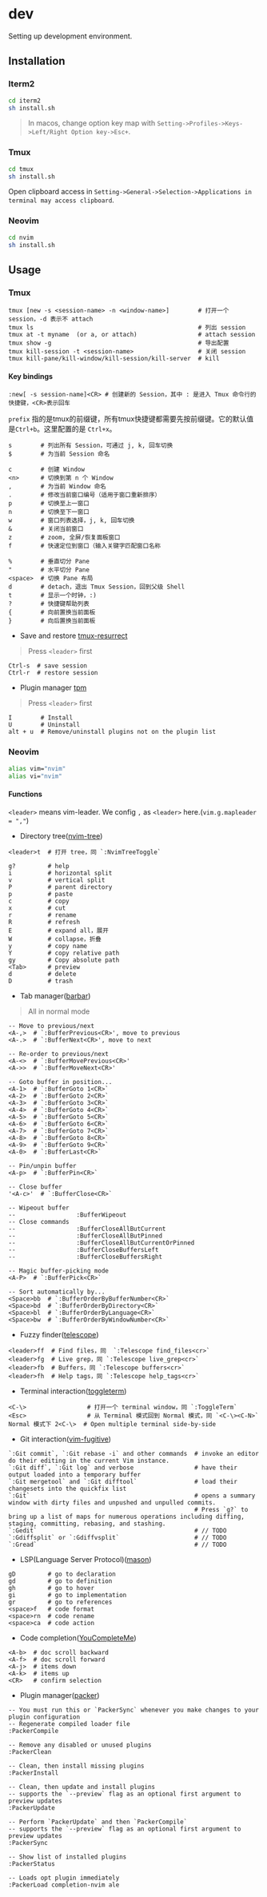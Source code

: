 # dev
Setting up development environment.

## Installation
### Iterm2
```bash
cd iterm2
sh install.sh
```

> In macos, change option key map with `Setting->Profiles->Keys->Left/Right Option key->Esc+`.

### Tmux
```bash
cd tmux
sh install.sh
```

Open clipboard access in `Setting->General->Selection->Applications in terminal may access clipboard`.

### Neovim
```bash
cd nvim
sh install.sh
```

## Usage

### Tmux
```
tmux [new -s <session-name> -n <window-name>]        # 打开一个 session，-d 表示不 attach
tmux ls                                              # 列出 session
tmux at -t myname  (or a, or attach)                 # attach session
tmux show -g                                         # 导出配置
tmux kill-session -t <session-name>                  # 关闭 session
tmux kill-pane/kill-window/kill-session/kill-server  # kill
```

#### Key bindings
```
:new[ -s session-name]<CR> # 创建新的 Session，其中 : 是进入 Tmux 命令行的快捷键，<CR>表示回车
```

`prefix` 指的是tmux的前缀键，所有tmux快捷键都需要先按前缀键。它的默认值是`Ctrl+b`。这里配置的是 `Ctrl+x`。
```
s        # 列出所有 Session，可通过 j, k, 回车切换
$        # 为当前 Session 命名

c        # 创建 Window
<n>      # 切换到第 n 个 Window
,        # 为当前 Window 命名
.        # 修改当前窗口编号（适用于窗口重新排序）
p        # 切换至上一窗口
n        # 切换至下一窗口
w        # 窗口列表选择，j, k, 回车切换
&        # 关闭当前窗口
z        # zoom, 全屏/恢复面板窗口
f        # 快速定位到窗口（输入关键字匹配窗口名称

%        # 垂直切分 Pane
"        # 水平切分 Pane
<space>  # 切换 Pane 布局
d        # detach，退出 Tmux Session，回到父级 Shell
t        # 显示一个时钟，:)
?        # 快捷键帮助列表
{        # 向前置换当前面板
}        # 向后置换当前面板
```
- Save and restore
[tmux-resurrect](https://github.com/tmux-plugins/tmux-resurrect)
> Press `<leader>` first
```
Ctrl-s  # save session
Ctrl-r  # restore session
```
- Plugin manager
[tpm](https://github.com/tmux-plugins/tpm)
> Press `<leader>` first
```
I        # Install
U        # Uninstall
alt + u  # Remove/uninstall plugins not on the plugin list
```

### Neovim

```bash
alias vim="nvim"
alias vi="nvim"
```

#### Functions

`<leader>` means vim-leader. We config `,` as `<leader>` here.(`vim.g.mapleader = ","`)

- Directory tree([nvim-tree](https://github.com/nvim-tree/nvim-tree.lua))
```
<leader>t  # 打开 tree，同 `:NvimTreeToggle`

g?         # help
i          # horizontal split
v          # vertical split
P          # parent directory
p          # paste
c          # copy
x          # cut
r          # rename
R          # refresh
E          # expand all，展开
W          # collapse，折叠
y          # copy name
Y          # copy relative path
gy         # Copy absolute path
<Tab>      # preview
d          # delete
D          # trash
```

- Tab manager([barbar](https://github.com/romgrk/barbar.nvim))

> All in normal mode
```
-- Move to previous/next
<A-,>  # `:BufferPrevious<CR>', move to previous
<A-.>  # `:BufferNext<CR>', move to next

-- Re-order to previous/next
<A-<>  # `:BufferMovePrevious<CR>'
<A->>  # `:BufferMoveNext<CR>'

-- Goto buffer in position...
<A-1>  # `:BufferGoto 1<CR>`
<A-2>  # `:BufferGoto 2<CR>`
<A-3>  # `:BufferGoto 3<CR>`
<A-4>  # `:BufferGoto 4<CR>`
<A-5>  # `:BufferGoto 5<CR>`
<A-6>  # `:BufferGoto 6<CR>`
<A-7>  # `:BufferGoto 7<CR>`
<A-8>  # `:BufferGoto 8<CR>`
<A-9>  # `:BufferGoto 9<CR>`
<A-0>  # `:BufferLast<CR>`

-- Pin/unpin buffer
<A-p>  # `:BufferPin<CR>`

-- Close buffer
'<A-c>'  # `:BufferClose<CR>`

-- Wipeout buffer
--                 :BufferWipeout
-- Close commands
--                 :BufferCloseAllButCurrent
--                 :BufferCloseAllButPinned
--                 :BufferCloseAllButCurrentOrPinned
--                 :BufferCloseBuffersLeft
--                 :BufferCloseBuffersRight

-- Magic buffer-picking mode
<A-P>  # `:BufferPick<CR>`

-- Sort automatically by...
<Space>bb  # `:BufferOrderByBufferNumber<CR>`
<Space>bd  # `:BufferOrderByDirectory<CR>`
<Space>bl  # `:BufferOrderByLanguage<CR>`
<Space>bw  # `:BufferOrderByWindowNumber<CR>`
```

- Fuzzy finder([telescope](https://github.com/nvim-telescope/telescope.nvim))
```
<leader>ff  # Find files，同  `:Telescope find_files<cr>`
<leader>fg  # Live grep，同 `:Telescope live_grep<cr>`
<leader>fb  # Buffers，同 `:Telescope buffers<cr>`
<leader>fh  # Help tags，同 `:Telescope help_tags<cr>`
```

- Terminal interaction([toggleterm](https://github.com/akinsho/toggleterm.nvim))
```
<C-\>                 # 打开一个 terminal window，同 `:ToggleTerm`
<Esc>                 # 从 Terminal 模式回到 Normal 模式，同 `<C-\><C-N>`
Normal 模式下 2<C-\>  # Open multiple terminal side-by-side
```
- Git interaction([vim-fugitive](https://github.com/tpope/vim-fugitive))
```
`:Git commit`, `:Git rebase -i` and other commands  # invoke an editor do their editing in the current Vim instance.
`:Git diff`, `:Git log` and verbose                 # have their output loaded into a temporary buffer
`:Git mergetool` and `:Git difftool`                # load their changesets into the quickfix list
`:Git`                                              # opens a summary window with dirty files and unpushed and unpulled commits. 
                                                    # Press `g?` to bring up a list of maps for numerous operations including diffing, staging, committing, rebasing, and stashing.
`:Gedit`                                            # // TODO
`:Gdiffsplit` or `:Gdiffvsplit`                     # // TODO
`:Gread`                                            # // TODO
```

- LSP(Language Server Protocol)([mason](https://github.com/williamboman/mason.nvim))
```
gD         # go to declaration
gd         # go to definition
gh         # go to hover
gi         # go to implementation
gr         # go to references
<space>f   # code format
<space>rn  # code rename
<space>ca  # code action
```

- Code completion([YouCompleteMe](https://github.com/ycm-core/YouCompleteMe))
```
<A-b>  # doc scroll backward
<A-f>  # doc scroll forward
<A-j>  # items down
<A-k>  # items up
<CR>   # confirm selection
```

- Plugin manager([packer](https://github.com/wbthomason/packer.nvim))
```
-- You must run this or `PackerSync` whenever you make changes to your plugin configuration
-- Regenerate compiled loader file
:PackerCompile

-- Remove any disabled or unused plugins
:PackerClean

-- Clean, then install missing plugins
:PackerInstall

-- Clean, then update and install plugins
-- supports the `--preview` flag as an optional first argument to preview updates
:PackerUpdate

-- Perform `PackerUpdate` and then `PackerCompile`
-- supports the `--preview` flag as an optional first argument to preview updates
:PackerSync

-- Show list of installed plugins
:PackerStatus

-- Loads opt plugin immediately
:PackerLoad completion-nvim ale
```
